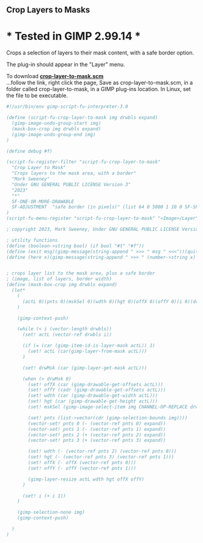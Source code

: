 ## Crop Layers to Masks

# * Tested in GIMP 2.99.14 *

Crops a selection of layers to their mask content, with a safe border option.

The plug-in should appear in the "Layer" menu.  
  
To download [**crop-layer-to-mask.scm**](https://raw.githubusercontent.com/script-fu/script-fu.github.io/main/plug-ins/crop-layer-to-mask/crop-layer-to-mask.scm)  
...follow the link, right click the page, Save as crop-layer-to-mask.scm, in a folder called crop-layer-to-mask, in a GIMP plug-ins location.  In Linux, set the file to be executable.
   
   

<!-- include-plugin "crop-layer-to-mask" -->
```scheme
#!/usr/bin/env gimp-script-fu-interpreter-3.0

(define (script-fu-crop-layer-to-mask img drwbls expand)
  (gimp-image-undo-group-start img)
  (mask-box-crop img drwbls expand)
  (gimp-image-undo-group-end img)
)

(define debug #f)

(script-fu-register-filter "script-fu-crop-layer-to-mask"
  "Crop Layer to Mask"
  "Crops layers to the mask area, with a border" 
  "Mark Sweeney"
  "Under GNU GENERAL PUBLIC LICENSE Version 3"
  "2023"
  "*"
  SF-ONE-OR-MORE-DRAWABLE
  SF-ADJUSTMENT  "safe border (in pixels)" (list 64 0 5000 1 10 0 SF-SPINNER)
)
(script-fu-menu-register "script-fu-crop-layer-to-mask" "<Image>/Layer")

; copyright 2023, Mark Sweeney, Under GNU GENERAL PUBLIC LICENSE Version 3

; utility functions
(define (boolean->string bool) (if bool "#t" "#f"))
(define (exit msg)(gimp-message(string-append " >>> " msg " <<<"))(quit))
(define (here x)(gimp-message(string-append " >>> " (number->string x) " <<<")))


; crops layer list to the mask area, plus a safe border
; (image, list of layers, border width)
(define (mask-box-crop img drwbls expand)
  (let*
    (
      (actL 0)(pnts 0)(mskSel 0)(wdth 0)(hgt 0)(offX 0)(offY 0)(i 0)(drwMsk 0)
    )

    (gimp-context-push)

    (while (< i (vector-length drwbls))
      (set! actL (vector-ref drwbls i))

      (if (= (car (gimp-item-id-is-layer-mask actL)) 1)
        (set! actL (car(gimp-layer-from-mask actL)))
      )

      (set! drwMsk (car (gimp-layer-get-mask actL)))

      (when (> drwMsk 0)
        (set! offX (car (gimp-drawable-get-offsets actL)))
        (set! offY (cadr (gimp-drawable-get-offsets actL)))
        (set! wdth (car (gimp-drawable-get-width actL)))
        (set! hgt (car (gimp-drawable-get-height actL)))
        (set! mskSel (gimp-image-select-item img CHANNEL-OP-REPLACE drwMsk))

        (set! pnts (list->vector(cdr (gimp-selection-bounds img))))
        (vector-set! pnts 0 (- (vector-ref pnts 0) expand))
        (vector-set! pnts 1 (- (vector-ref pnts 1) expand))
        (vector-set! pnts 2 (+ (vector-ref pnts 2) expand))
        (vector-set! pnts 3 (+ (vector-ref pnts 3) expand))

        (set! wdth (- (vector-ref pnts 2) (vector-ref pnts 0)))
        (set! hgt (- (vector-ref pnts 3) (vector-ref pnts 1)))
        (set! offX (- offX (vector-ref pnts 0)))
        (set! offY (- offY (vector-ref pnts 1)))

        (gimp-layer-resize actL wdth hgt offX offY)
      )

      (set! i (+ i 1))
    )

    (gimp-selection-none img)
    (gimp-context-push)

  )
)

```
